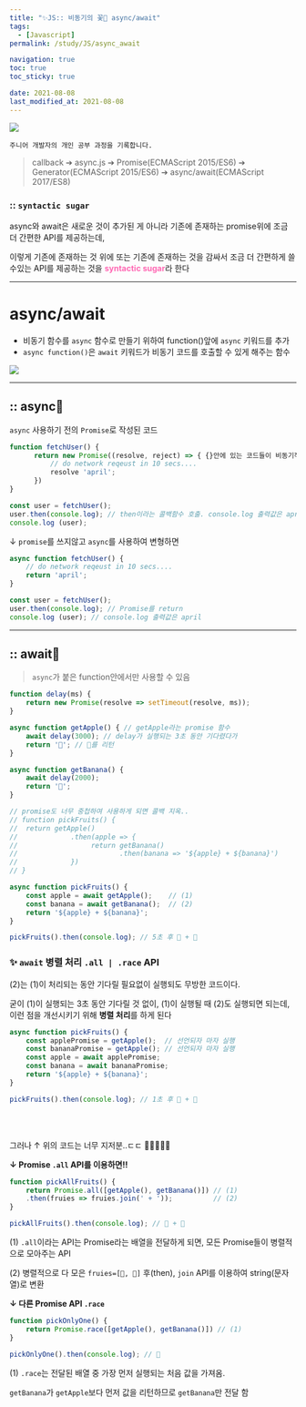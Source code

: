 ```yaml
---
title: "✨JS:: 비동기의 꽃🌹 async/await"
tags:
  - [Javascript]
permalink: /study/JS/async_await

navigation: true
toc: true
toc_sticky: true

date: 2021-08-08
last_modified_at: 2021-08-08
---
```


![](https://images.velog.io/images/april_5/post/6003b913-6932-4ee8-ab54-d9e1e98972ec/async%20await.png)

`주니어 개발자의 개인 공부 과정을 기록합니다.`

>callback ➔ async.js ➔ Promise(ECMAScript 2015/ES6) ➔ Generator(ECMAScript 2015/ES6) ➔ async/await(ECMAScript 2017/ES8)

### :: `syntactic sugar`
async와 await은 새로운 것이 추가된 게 아니라 기존에 존재하는 promise위에 조금 더 간편한 API를 제공하는데, 

이렇게 기존에 존재하는 것 위에 또는 기존에 존재하는 것을 감싸서 조금 더 간편하게 쓸수있는 API를 제공하는 것을 <span style="color:hotpink">**syntactic sugar**</span>라 한다

---
# async/await
- 비동기 함수를 `async` 함수로 만들기 위하여 function()앞에 `async` 키워드를 추가
- `async function()`은 `await` 키워드가 비동기 코드를 호출할 수 있게 해주는 함수

![](https://images.velog.io/images/april_5/post/ee8a8ffe-78de-4b79-aafd-3ef98fb85d61/image.png)

---
## :: async🌹

`async` 사용하기 전의 `Promise`로 작성된 코드
```jsx
function fetchUser() { 
      return new Promise((resolve, reject) => { {}안에 있는 코드들이 비동기적으로 실행
          // do network reqeust in 10 secs....  
          resolve 'april';
      })                      
}

const user = fetchUser();
user.then(console.log); // then이라는 콜백함수 호출. console.log 출력값은 april
console.log (user);
```

↓ `promise`를 쓰지않고 `async`를 사용하여 변형하면 

```jsx
async function fetchUser() { 
	// do network reqeust in 10 secs....  
	return 'april';
}

const user = fetchUser();
user.then(console.log); // Promise를 return
console.log (user); // console.log 출력값은 april
```

---

## :: await🌷 

>`async`가 붙은 function안에서만 사용할 수 있음

```jsx
function delay(ms) {
    return new Promise(resolve => setTimeout(resolve, ms));
}

async function getApple() { // getApple라는 promise 함수
    await delay(3000); // delay가 실행되는 3초 동안 기다렸다가
    return '🍎'; // 🍎를 리턴
}

async function getBanana() {
    await delay(2000);
    return '🍌';
}

// promise도 너무 중첩하여 사용하게 되면 콜백 지옥..
// function pickFruits() {
//	return getApple()
//     	       .then(apple => {
//                  return getBanana()
//                         .then(banana => '${apple} + ${banana}')
//             })
// }

async function pickFruits() {
    const apple = await getApple();    // (1)
    const banana = await getBanana();  // (2)
    return '${apple} + ${banana}'; 
}

pickFruits().then(console.log); // 5초 후 🍎 + 🍌
```

### ✨ `await` 병렬 처리 `.all | .race` API

(2)는 (1)이 처리되는 동안 기다릴 필요없이 실행되도 무방한 코드이다.

굳이 (1)이 실행되는 3초 동안 기다릴 것 없이, (1)이 실행될 때 (2)도 실행되면 되는데, 이런 점을 개선시키기 위해 **병렬 처리**를 하게 된다


```jsx
async function pickFruits() {
	const applePromise = getApple();  // 선언되자 마자 실행
	const bananaPromise = getApple(); // 선언되자 마자 실행
	const apple = await applePromise;
	const banana = await bananaPromise;
	return '${apple} + ${banana}'; 
}

pickFruits().then(console.log); // 1초 후 🍎 + 🍌
```
<br />
<br />

그러나 ↑ 위의 코드는 너무 지저분..ㄷㄷ 🥲🥲🥲🥲🥲

**↓ Promise `.all` API를 이용하면!!**
```jsx
function pickAllFruits() {
	return Promise.all([getApple(), getBanana()]) // (1)
	.then(fruies => fruies.join(' + '));          // (2)
}

pickAllFruits().then(console.log); // 🍎 + 🍌
```
(1) `.all`이라는 API는 Promise라는 배열을 전달하게 되면, 모든 Promise들이 병렬적으로 모아주는 API

(2) 병렬적으로 다 모은 `fruies=[🍎, 🍌]` 후(then), `join` API를 이용하여 string(문자열)로 변환

**↓ 다른 Promise API `.race`**

```jsx
function pickOnlyOne() {
	return Promise.race([getApple(), getBanana()]) // (1)
}

pickOnlyOne().then(console.log); // 🍌
```
(1) `.race`는 전달된 배열 중 가장 먼저 실행되는 처음 값을 가져옴.

`getBanana`가 `getApple`보다 먼저 값을 리턴하므로 `getBanana`만 전달 함

